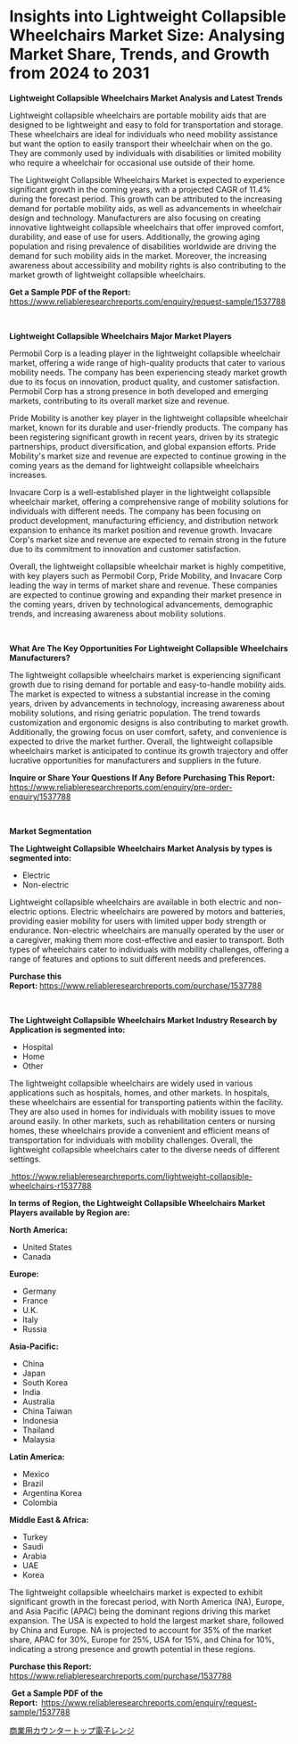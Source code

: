 <p><h1>Insights into Lightweight Collapsible Wheelchairs Market Size: Analysing Market Share, Trends, and Growth from 2024 to 2031</h1></p><p><strong>Lightweight Collapsible Wheelchairs Market Analysis and Latest Trends</strong></p>
<p><p>Lightweight collapsible wheelchairs are portable mobility aids that are designed to be lightweight and easy to fold for transportation and storage. These wheelchairs are ideal for individuals who need mobility assistance but want the option to easily transport their wheelchair when on the go. They are commonly used by individuals with disabilities or limited mobility who require a wheelchair for occasional use outside of their home.</p><p>The Lightweight Collapsible Wheelchairs Market is expected to experience significant growth in the coming years, with a projected CAGR of 11.4% during the forecast period. This growth can be attributed to the increasing demand for portable mobility aids, as well as advancements in wheelchair design and technology. Manufacturers are also focusing on creating innovative lightweight collapsible wheelchairs that offer improved comfort, durability, and ease of use for users. Additionally, the growing aging population and rising prevalence of disabilities worldwide are driving the demand for such mobility aids in the market. Moreover, the increasing awareness about accessibility and mobility rights is also contributing to the market growth of lightweight collapsible wheelchairs.</p></p>
<p><strong>Get a Sample PDF of the Report:&nbsp;</strong> <a href="https://www.reliableresearchreports.com/enquiry/request-sample/1537788">https://www.reliableresearchreports.com/enquiry/request-sample/1537788</a></p>
<p>&nbsp;</p>
<p><strong>Lightweight Collapsible Wheelchairs Major Market Players</strong></p>
<p><p>Permobil Corp is a leading player in the lightweight collapsible wheelchair market, offering a wide range of high-quality products that cater to various mobility needs. The company has been experiencing steady market growth due to its focus on innovation, product quality, and customer satisfaction. Permobil Corp has a strong presence in both developed and emerging markets, contributing to its overall market size and revenue.</p><p>Pride Mobility is another key player in the lightweight collapsible wheelchair market, known for its durable and user-friendly products. The company has been registering significant growth in recent years, driven by its strategic partnerships, product diversification, and global expansion efforts. Pride Mobility's market size and revenue are expected to continue growing in the coming years as the demand for lightweight collapsible wheelchairs increases.</p><p>Invacare Corp is a well-established player in the lightweight collapsible wheelchair market, offering a comprehensive range of mobility solutions for individuals with different needs. The company has been focusing on product development, manufacturing efficiency, and distribution network expansion to enhance its market position and revenue growth. Invacare Corp's market size and revenue are expected to remain strong in the future due to its commitment to innovation and customer satisfaction.</p><p>Overall, the lightweight collapsible wheelchair market is highly competitive, with key players such as Permobil Corp, Pride Mobility, and Invacare Corp leading the way in terms of market share and revenue. These companies are expected to continue growing and expanding their market presence in the coming years, driven by technological advancements, demographic trends, and increasing awareness about mobility solutions.</p></p>
<p>&nbsp;</p>
<p><strong>What Are The Key Opportunities For Lightweight Collapsible Wheelchairs Manufacturers?</strong></p>
<p><p>The lightweight collapsible wheelchairs market is experiencing significant growth due to rising demand for portable and easy-to-handle mobility aids. The market is expected to witness a substantial increase in the coming years, driven by advancements in technology, increasing awareness about mobility solutions, and rising geriatric population. The trend towards customization and ergonomic designs is also contributing to market growth. Additionally, the growing focus on user comfort, safety, and convenience is expected to drive the market further. Overall, the lightweight collapsible wheelchairs market is anticipated to continue its growth trajectory and offer lucrative opportunities for manufacturers and suppliers in the future.</p></p>
<p><strong>Inquire or Share Your Questions If Any Before Purchasing This Report:</strong> <a href="https://www.reliableresearchreports.com/enquiry/pre-order-enquiry/1537788">https://www.reliableresearchreports.com/enquiry/pre-order-enquiry/1537788</a></p>
<p>&nbsp;</p>
<p><strong>Market Segmentation</strong></p>
<p><strong>The Lightweight Collapsible Wheelchairs Market Analysis by types is segmented into:</strong></p>
<p><ul><li>Electric</li><li>Non-electric</li></ul></p>
<p><p>Lightweight collapsible wheelchairs are available in both electric and non-electric options. Electric wheelchairs are powered by motors and batteries, providing easier mobility for users with limited upper body strength or endurance. Non-electric wheelchairs are manually operated by the user or a caregiver, making them more cost-effective and easier to transport. Both types of wheelchairs cater to individuals with mobility challenges, offering a range of features and options to suit different needs and preferences.</p></p>
<p><strong>Purchase this Report:&nbsp;</strong><a href="https://www.reliableresearchreports.com/purchase/1537788">https://www.reliableresearchreports.com/purchase/1537788</a></p>
<p>&nbsp;</p>
<p><strong>The Lightweight Collapsible Wheelchairs Market Industry Research by Application is segmented into:</strong></p>
<p><ul><li>Hospital</li><li>Home</li><li>Other</li></ul></p>
<p><p>The lightweight collapsible wheelchairs are widely used in various applications such as hospitals, homes, and other markets. In hospitals, these wheelchairs are essential for transporting patients within the facility. They are also used in homes for individuals with mobility issues to move around easily. In other markets, such as rehabilitation centers or nursing homes, these wheelchairs provide a convenient and efficient means of transportation for individuals with mobility challenges. Overall, the lightweight collapsible wheelchairs cater to the diverse needs of different settings.</p></p>
<p><a href="https://www.reliableresearchreports.com/lightweight-collapsible-wheelchairs-r1537788">&nbsp;https://www.reliableresearchreports.com/lightweight-collapsible-wheelchairs-r1537788</a></p>
<p><strong>In terms of Region, the Lightweight Collapsible Wheelchairs Market Players available by Region are:</strong></p>
<p>
    <p> <strong> North America: </strong>
        <ul>
            <li>United States</li>
            <li>Canada</li>
        </ul>
        </p> 
    <p> <strong> Europe: </strong>
        <ul>
            <li>Germany</li>
            <li>France</li>
            <li>U.K.</li>
            <li>Italy</li>
            <li>Russia</li>
        </ul>
        </p> 
    <p> <strong> Asia-Pacific: </strong>
        <ul>
            <li>China</li>
            <li>Japan</li>
            <li>South Korea</li>
            <li>India</li>
            <li>Australia</li>
            <li>China Taiwan</li>
            <li>Indonesia</li>
            <li>Thailand</li>
            <li>Malaysia</li>
        </ul>
        </p> 
    <p> <strong> Latin America: </strong>
        <ul>
            <li>Mexico</li>
            <li>Brazil</li>
            <li>Argentina Korea</li>
            <li>Colombia</li>
        </ul>
        </p> 
    <p> <strong> Middle East & Africa: </strong>
        <ul>
            <li>Turkey</li>
            <li>Saudi</li>
            <li>Arabia</li>
            <li>UAE</li>
            <li>Korea</li>
        </ul>
    </p>
    </p>
<p><p>The lightweight collapsible wheelchairs market is expected to exhibit significant growth in the forecast period, with North America (NA), Europe, and Asia Pacific (APAC) being the dominant regions driving this market expansion. The USA is expected to hold the largest market share, followed by China and Europe. NA is projected to account for 35% of the market share, APAC for 30%, Europe for 25%, USA for 15%, and China for 10%, indicating a strong presence and growth potential in these regions.</p></p>
<p><strong>Purchase this Report: </strong><a href="https://www.reliableresearchreports.com/purchase/1537788">https://www.reliableresearchreports.com/purchase/1537788</a></p>
<p>&nbsp;<strong>Get a Sample PDF of the Report:&nbsp;&nbsp;</strong><a href="https://www.reliableresearchreports.com/enquiry/request-sample/1537788">https://www.reliableresearchreports.com/enquiry/request-sample/1537788</a></p>
<p><strong></strong></p>
<p><p><a href="https://github.com/DwightHuels1/Market-Research-Report-List-1/blob/main/826667650551.md">商業用カウンタートップ電子レンジ</a></p></p>
